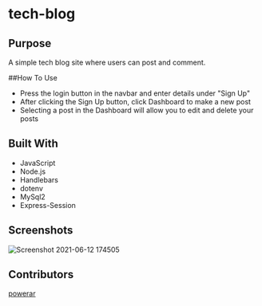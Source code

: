 # tech-blog

## Purpose
A simple tech blog site where users can post and comment.

##How To Use
* Press the login button in the navbar and enter details under "Sign Up"
* After clicking the Sign Up button, click Dashboard to make a new post
* Selecting a post in the Dashboard will allow you to edit and delete your posts

## Built With
* JavaScript
* Node.js
* Handlebars
* dotenv
* MySql2
* Express-Session

## Screenshots
![Screenshot 2021-06-12 174505](https://user-images.githubusercontent.com/78888642/121789829-60445500-cba7-11eb-9050-2cc4762cb6d0.png)

## Contributors
[powerar](https://github.com/powerar)
